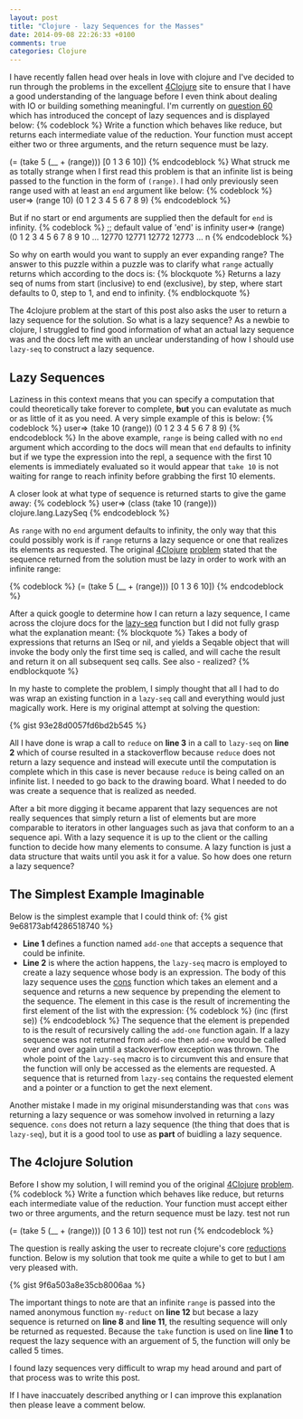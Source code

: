 ```yaml
---
layout: post
title: "Clojure - lazy Sequences for the Masses"
date: 2014-09-08 22:26:33 +0100
comments: true
categories: Clojure
---
```

I have recently fallen head over heals in love with clojure and I've decided to run through the problems in the excellent <a href="http://www.4clojure.com/" target="_blank">4Clojure</a> site to ensure that I have a good understanding of the language before I even think about dealing with IO or building something meaningful. I'm currently on <a href="http://www.4clojure.com/problem/60#prob-title" target="_blank">question 60</a> which has introduced the concept of lazy sequences and is displayed below:
{% codeblock %}
Write a function which behaves like reduce, but returns each intermediate value of the
reduction.  Your function must accept either two or three arguments, and the return
sequence must be lazy.

(= (take 5 (__ + (range))) [0 1 3 6 10])
{% endcodeblock %}
What struck me as totally strange when I first read this problem is that an infinite list is being passed to the function in the form of ```(range)```.  I had only previously seen range used with at least an ```end``` argument like below:
{% codeblock %}
user=> (range 10)
(0 1 2 3 4 5 6 7 8 9)
{% endcodeblock %}

But if no start or end arguments are supplied then the default for ```end``` is infinity.
{% codeblock %}
;; default value of 'end' is infinity
user=> (range)
(0 1 2 3 4 5 6 7 8 9 10 ... 12770 12771 12772 12773 ... n
{% endcodeblock %}

So why on earth would you want to supply an ever expanding range?  The answer to this puzzle within a puzzle was to clarify what ```range``` actually returns which according to the docs is:
{% blockquote %}
Returns a lazy seq of nums from start (inclusive) to end (exclusive), by step, where start defaults to 0, step to 1, and end to infinity.
{% endblockquote %}

The 4clojure problem at the start of this post also asks the user to return a lazy sequence for the solution.  So what is a lazy sequence?  As a newbie to clojure, I struggled to find good information of what an actual lazy sequence was and the docs left me with an unclear understanding of how I should use ```lazy-seq``` to construct a lazy sequence.

Lazy Sequences
--------------
Laziness in this context means that you can specify a computation that could theoretically take forever to complete, **but** you can evalutate as much or as little of it as you need.  A very simple example of this is below:
{% codeblock %}
user=> (take 10 (range))
(0 1 2 3 4 5 6 7 8 9)
{% endcodeblock %}
In the above example, ```range``` is being called with no ```end``` argument which according to the docs will mean that ```end``` defaults to infinity but if we type the expression into the repl, a sequence with the first 10 elements is immediately evaluated so it would appear that ```take 10``` is not waiting for range to reach infinity before grabbing the first 10 elements.

A closer look at what type of sequence is returned starts to give the game away:
{% codeblock %}
user=> (class (take 10 (range)))
clojure.lang.LazySeq
{% endcodeblock %}

As ```range``` with no ```end``` argument defaults to infinity, the only way that this could possibly work is if ```range``` returns a lazy sequence or one that realizes its elements as requested.  The original <a href ="http://www.4clojure.com/" target="_blank">4Clojure</a> <a href="http://www.4clojure.com/problem/60#prob-title" target="_blank">problem</a> stated that the sequence returned from the solution must be lazy in order to work with an infinite range:

{% codeblock %}
(= (take 5 (__ + (range))) [0 1 3 6 10])
{% endcodeblock %}

After a quick google to determine how I can return a lazy sequence, I came across the clojure docs for the <a href="http://clojuredocs.org/clojure_core/clojure.core/lazy-seq" target="_blank">lazy-seq</a> function but I did not fully grasp what the explanation meant:
{% blockquote %}
Takes a body of expressions that returns an ISeq or nil, and yields
a Seqable object that will invoke the body only the first time seq
is called, and will cache the result and return it on all subsequent
seq calls. See also - realized?
{% endblockquote %}

In my haste to complete the problem, I simply thought that all I had to do was wrap an existing function in a ```lazy-seq``` call and everything would just magically work.  Here is my original attempt at solving the question:

{% gist 93e28d0057fd6bd2b545 %}

All I have done is wrap a call to ```reduce``` on **line 3** in a call to ```lazy-seq``` on **line 2**  which of course resulted in a stackoverflow because ```reduce``` does not return a lazy sequence and instead will execute until the computation is complete which in this case is never because ```reduce``` is being called on an infinite list.  I needed to go back to the drawing board.  What I needed to do was create a sequence that is realized as needed.

After a bit more digging it became apparent that lazy sequences are not really sequences that simply return a list of elements but are more comparable to iterators in other languages such as java that conform to an a sequence api.  With a lazy sequence it is up to the client or the calling function to decide how many elements to consume.  A lazy function is just a data structure that waits until you ask it for a value.  So how does one return a lazy sequence?

The Simplest Example Imaginable
-------------------------------
Below is the simplest example that I could think of:
{% gist 9e68173abf4286518740 %}
- **Line 1** defines a function named ```add-one``` that accepts a sequence that could be infinite.
- **Line 2** is where the action happens, the ```lazy-seq``` macro is employed to create a lazy sequence whose body is an expression.  The body of this lazy sequence uses the <a href="http://clojuredocs.org/clojure_core/clojure.core/cons">cons</a> function which takes an element and a sequence and returns a new sequence by prepending the element to the sequence.  The element in this case is the result of incrementing the first element of the list with the expression:
{% codeblock %}
(inc (first se))
{% endcodeblock %}
The sequence that the element is prepended to is the result of recursively calling the ```add-one``` function again.  If a lazy sequence was not returned from ```add-one``` then ```add-one``` would be called over and over again until a stackoverflow exception was thrown.  The whole point of the ```lazy-seq``` macro is to circumvent this and ensure that the function will only be accessed as the elements are requested.  A sequence that is returned from ```lazy-seq``` contains the requested element and a pointer or a function to get the next element.

Another mistake I made in my original misunderstanding was that ```cons``` was returning a lazy sequence or was somehow involved in returning a lazy sequence.  ```cons``` does not return a lazy sequence (the thing that does that is ```lazy-seq```), but it is a good tool to use as **part** of buidling a lazy sequence.

The 4clojure Solution
---------------------
Before I show my solution, I will remind you of the original <a href ="http://www.4clojure.com/" target="_blank">4Clojure</a> <a href="http://www.4clojure.com/problem/60#prob-title" target="_blank">problem</a>.
{% codeblock %}
Write a function which behaves like reduce, but returns each intermediate value of the reduction.
Your function must accept either two or three arguments, and the return sequence must be lazy.
test not run

(= (take 5 (__ + (range))) [0 1 3 6 10])
test not run
{% endcodeblock %}

The question is really asking the user to recreate clojure's core <a href="http://clojuredocs.org/clojure_core/1.2.0/clojure.core/reductions" target="_blank">reductions</a> function.  Below is my solution that took me quite a while to get to but I am very pleased with.

{% gist 9f6a503a8e35cb8006aa %}

The important things to note are that an infinite ```range``` is passed into the named anonymous function ```my-reduct``` on **line 12** but becase a lazy sequence is returned on **line 8** and **line 11**, the resulting sequence will only be returned as requested.  Because the ```take``` function is used on line **line 1** to request the lazy sequence with an arguement of 5, the function will only be called 5 times.

I found lazy sequences very difficult to wrap my head around and part of that process was to write this post.

If I have inaccuately described anything or I can improve this explanation then please leave a comment below.